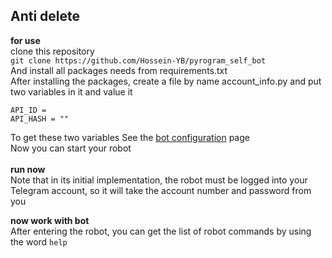## Anti delete
**for use**
</br>
clone this repository
</br>
```git clone https://github.com/Hossein-YB/pyrogram_self_bot```
</br>
And install all packages needs  from requirements.txt
</br>
After installing the packages, create a file by name account_info.py
and put two variables in it and value it
</br>
```angular2html
API_ID = 
API_HASH = ""
```
To get these two variables
See the [bot configuration](https://docs.pyrogram.org/start/setup) page
</br>
Now you can start your robot
</br></br>
**run now**
</br>
Note that in its initial implementation, the robot must be logged into your Telegram account, so it will take the account number and password from you

**now work with bot**
</br>
After entering the robot, you can get the list of robot commands by using the word `help`